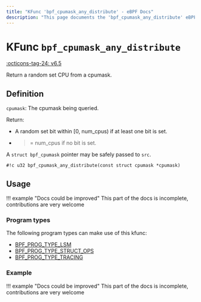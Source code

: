 ```yaml
---
title: "KFunc 'bpf_cpumask_any_distribute' - eBPF Docs"
description: "This page documents the 'bpf_cpumask_any_distribute' eBPF kfunc, including its defintion, usage, program types that can use it, and examples."
---
```

# KFunc `bpf_cpumask_any_distribute`

<!-- [FEATURE_TAG](bpf_cpumask_any_distribute) -->
[:octicons-tag-24: v6.5](https://github.com/torvalds/linux/commit/f983be917332ea5e03f689e12c6668be48cb4cfe)
<!-- [/FEATURE_TAG] -->

Return a random set CPU from a cpumask.

## Definition

`cpumask`: The cpumask being queried.

Return:
* A random set bit within [0, num_cpus) if at least one bit is set.
* >= num_cpus if no bit is set.

A `struct bpf_cpumask` pointer may be safely passed to `src`.

<!-- [KFUNC_DEF] -->
`#!c u32 bpf_cpumask_any_distribute(const struct cpumask *cpumask)`
<!-- [/KFUNC_DEF] -->

## Usage

!!! example "Docs could be improved"
    This part of the docs is incomplete, contributions are very welcome

### Program types

The following program types can make use of this kfunc:

<!-- [KFUNC_PROG_REF] -->
- [BPF_PROG_TYPE_LSM](../program-type/BPF_PROG_TYPE_LSM.md)
- [BPF_PROG_TYPE_STRUCT_OPS](../program-type/BPF_PROG_TYPE_STRUCT_OPS.md)
- [BPF_PROG_TYPE_TRACING](../program-type/BPF_PROG_TYPE_TRACING.md)
<!-- [/KFUNC_PROG_REF] -->

### Example

!!! example "Docs could be improved"
    This part of the docs is incomplete, contributions are very welcome

